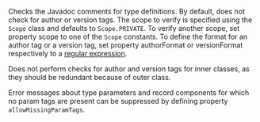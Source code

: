 Checks the Javadoc comments for type definitions. By default, does not
check for author or version tags. The scope to verify is specified using
the `Scope` class and defaults to `Scope.PRIVATE`. To verify another
scope, set property scope to one of the `Scope` constants. To define the
format for an author tag or a version tag, set property authorFormat or
versionFormat respectively to a [regular
expression](https://docs.oracle.com/javase/7/docs/api/java/util/regex/Pattern.html).

Does not perform checks for author and version tags for inner classes,
as they should be redundant because of outer class.

Error messages about type parameters and record components for which no
param tags are present can be suppressed by defining property
`allowMissingParamTags`.
